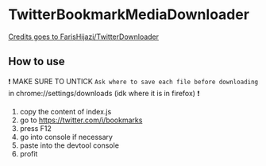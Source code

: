 # TwitterBookmarkMediaDownloader

[Credits goes to FarisHijazi/TwitterDownloader](https://github.com/FarisHijazi/TwitterDownloader)

## How to use

❗ MAKE SURE TO UNTICK `Ask where to save each file before downloading` in chrome://settings/downloads (idk where it is in firefox) ❗

1. copy the content of index.js
1. go to https://twitter.com/i/bookmarks
1. press F12
1. go into console if necessary
1. paste into the devtool console
1. profit
